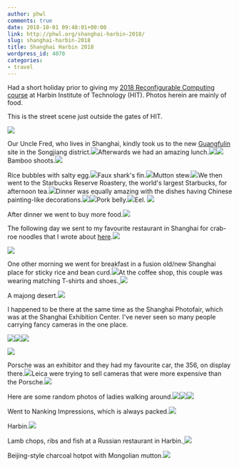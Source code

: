 ```yaml
---
author: phwl
comments: true
date: 2018-10-01 09:48:01+00:00
link: http://phwl.org/shanghai-harbin-2018/
slug: shanghai-harbin-2018
title: Shanghai Harbin 2018
wordpress_id: 4070
categories:
- travel
---
```


Had a short holiday prior to giving my [2018 Reconfigurable Computing course](http://phwl.org/harbin-intitute-of-technology-reconfigurable-computing-course-2018/) at Harbin Institute of Technology (HIT). Photos herein are mainly of food.

This is the street scene just outside the gates of HIT.

[![](http://phwl.org/wp-content/uploads/2018/10/IMG_9441.jpg)](http://phwl.org/wp-content/uploads/2018/10/IMG_9441.jpg)

<!-- more -->

Our Uncle Fred, who lives in Shanghai, kindly took us to the new [Guangfulin](https://en.wikipedia.org/wiki/Guangfulin) site in the Songjiang district.[![](http://phwl.org/wp-content/uploads/2018/10/IMG_9155.jpg)](http://phwl.org/wp-content/uploads/2018/10/IMG_9155.jpg)Afterwards we had an amazing lunch.[![](http://phwl.org/wp-content/uploads/2018/10/40517264_Unknown.jpg)](http://phwl.org/wp-content/uploads/2018/10/40517264_Unknown.jpg)[![](http://phwl.org/wp-content/uploads/2018/10/IMG_9169.jpg)](http://phwl.org/wp-content/uploads/2018/10/IMG_9169.jpg)Bamboo shoots.[![](http://phwl.org/wp-content/uploads/2018/10/IMG_9187.jpg)](http://phwl.org/wp-content/uploads/2018/10/IMG_9187.jpg)

Rice bubbles with salty egg.[![](http://phwl.org/wp-content/uploads/2018/10/IMG_9191.jpg)](http://phwl.org/wp-content/uploads/2018/10/IMG_9191.jpg)Faux shark's fin.[![](http://phwl.org/wp-content/uploads/2018/10/IMG_9221.jpg)](http://phwl.org/wp-content/uploads/2018/10/IMG_9221.jpg)Mutton stew.[![](http://phwl.org/wp-content/uploads/2018/10/IMG_9184.jpg)](http://phwl.org/wp-content/uploads/2018/10/IMG_9184.jpg)We then went to the Starbucks Reserve Roastery, the world's largest Starbucks, for afternoon tea.[![](http://phwl.org/wp-content/uploads/2018/10/IMG_9200.jpg)](http://phwl.org/wp-content/uploads/2018/10/IMG_9200.jpg)Dinner was equally amazing with the dishes having Chinese painting-like decorations.[![](http://phwl.org/wp-content/uploads/2018/10/40517840_Unknown.jpg)](http://phwl.org/wp-content/uploads/2018/10/40517840_Unknown.jpg)[![](http://phwl.org/wp-content/uploads/2018/10/IMG_9213.jpg)](http://phwl.org/wp-content/uploads/2018/10/IMG_9213.jpg)Pork belly.[![](http://phwl.org/wp-content/uploads/2018/10/IMG_9223.jpg)](http://phwl.org/wp-content/uploads/2018/10/IMG_9223.jpg)Eel.
[![](http://phwl.org/wp-content/uploads/2018/10/IMG_9222.jpg)](http://phwl.org/wp-content/uploads/2018/10/IMG_9222.jpg)

After dinner we went to buy more food.[![](http://phwl.org/wp-content/uploads/2018/10/IMG_9233.jpg)](http://phwl.org/wp-content/uploads/2018/10/IMG_9233.jpg)

The following day we sent to my favourite restaurant in Shanghai for crab-roe noodles that I wrote about [here](http://phwl.org/shanghai-2018/).[![](http://phwl.org/wp-content/uploads/2018/10/IMG_9271.jpg)](http://phwl.org/wp-content/uploads/2018/10/IMG_9271.jpg)

[![](http://phwl.org/wp-content/uploads/2018/10/IMG_9268.jpg)](http://phwl.org/wp-content/uploads/2018/10/IMG_9268.jpg)

One other morning we went for breakfast in a fusion old/new Shanghai place for sticky rice and bean curd.[![](http://phwl.org/wp-content/uploads/2018/10/IMG_9286.jpg)](http://phwl.org/wp-content/uploads/2018/10/IMG_9286.jpg)At the coffee shop, this couple was wearing matching T-shirts and shoes.[
![](http://phwl.org/wp-content/uploads/2018/10/IMG_9288.jpg)](http://phwl.org/wp-content/uploads/2018/10/IMG_9288.jpg)

A majong desert.[![](http://phwl.org/wp-content/uploads/2018/10/IMG_9291.jpg)](http://phwl.org/wp-content/uploads/2018/10/IMG_9291.jpg)

I happened to be there at the same time as the Shanghai Photofair, which was at the Shanghai Exhibition Center. I've never seen so many people carrying fancy cameras in the one place.

[![](http://phwl.org/wp-content/uploads/2018/10/IMG_9347.jpg)](http://phwl.org/wp-content/uploads/2018/10/IMG_9347.jpg)[![](http://phwl.org/wp-content/uploads/2018/10/IMG_9335.jpg)](http://phwl.org/wp-content/uploads/2018/10/IMG_9335.jpg)[![](http://phwl.org/wp-content/uploads/2018/10/IMG_9377.jpg)](http://phwl.org/wp-content/uploads/2018/10/IMG_9377.jpg)

[![](http://phwl.org/wp-content/uploads/2018/10/IMG_9383.jpg)](http://phwl.org/wp-content/uploads/2018/10/IMG_9383.jpg)

Porsche was an exhibitor and they had my favourite car, the 356, on display there.[![](http://phwl.org/wp-content/uploads/2018/10/IMG_9367.jpg)](http://phwl.org/wp-content/uploads/2018/10/IMG_9367.jpg)Leica were trying to sell cameras that were more expensive than the Porsche.[![](http://phwl.org/wp-content/uploads/2018/10/IMG_9355.jpg)](http://phwl.org/wp-content/uploads/2018/10/IMG_9355.jpg)

Here are some random photos of ladies walking around.[![](http://phwl.org/wp-content/uploads/2018/10/IMG_9406.jpg)](http://phwl.org/wp-content/uploads/2018/10/IMG_9406.jpg)[![](http://phwl.org/wp-content/uploads/2018/10/IMG_9408.jpg)](http://phwl.org/wp-content/uploads/2018/10/IMG_9408.jpg)[![](http://phwl.org/wp-content/uploads/2018/10/IMG_9276.jpg)](http://phwl.org/wp-content/uploads/2018/10/IMG_9276.jpg)

Went to Nanking Impressions, which is always packed.[![](http://phwl.org/wp-content/uploads/2018/10/IMG_9412.jpg)](http://phwl.org/wp-content/uploads/2018/10/IMG_9412.jpg)

Harbin.[![](http://phwl.org/wp-content/uploads/2018/10/IMG_2108.jpg)](http://phwl.org/wp-content/uploads/2018/10/IMG_2108.jpg)

Lamb chops, ribs and fish at a Russian restaurant in Harbin.[
](http://phwl.org/wp-content/uploads/2018/10/IMG_9426.jpg)[![](http://phwl.org/wp-content/uploads/2018/10/IMG_9426.jpg)](http://phwl.org/wp-content/uploads/2018/10/IMG_9426.jpg)

Beijing-style charcoal hotpot with Mongolian mutton.[![](http://phwl.org/wp-content/uploads/2018/10/mmexport1538388775061.jpg)](http://phwl.org/wp-content/uploads/2018/10/mmexport1538388775061.jpg)

